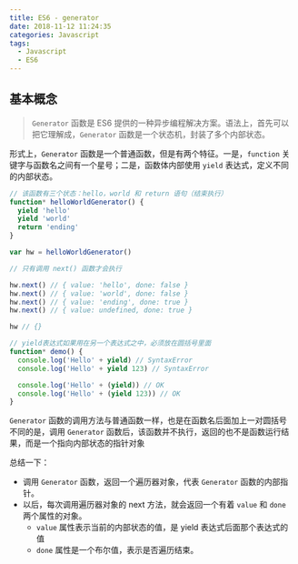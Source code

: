 ```yaml
---
title: ES6 - generator
date: 2018-11-12 11:24:35
categories: Javascript
tags:
  - Javascript
  - ES6
---
```


## 基本概念

> `Generator` 函数是 ES6 提供的一种异步编程解决方案。语法上，首先可以把它理解成，`Generator` 函数是一个状态机，封装了多个内部状态。

形式上，`Generator` 函数是一个普通函数，但是有两个特征。一是，`function` 关键字与函数名之间有一个星号；二是，函数体内部使用 `yield` 表达式，定义不同的内部状态。

```js
// 该函数有三个状态：hello，world 和 return 语句（结束执行）
function* helloWorldGenerator() {
  yield 'hello'
  yield 'world'
  return 'ending'
}

var hw = helloWorldGenerator()

// 只有调用 next() 函数才会执行

hw.next() // { value: 'hello', done: false }
hw.next() // { value: 'world', done: false }
hw.next() // { value: 'ending', done: true }
hw.next() // { value: undefined, done: true }

hw // {}

// yield表达式如果用在另一个表达式之中，必须放在圆括号里面
function* demo() {
  console.log('Hello' + yield) // SyntaxError
  console.log('Hello' + yield 123) // SyntaxError

  console.log('Hello' + (yield)) // OK
  console.log('Hello' + (yield 123)) // OK
}
```

`Generator` 函数的调用方法与普通函数一样，也是在函数名后面加上一对圆括号
不同的是，调用 `Generator` 函数后，该函数并不执行，返回的也不是函数运行结果，而是一个指向内部状态的指针对象

总结一下：

- 调用 `Generator` 函数，返回一个遍历器对象，代表 `Generator` 函数的内部指针。
- 以后，每次调用遍历器对象的 next 方法，就会返回一个有着 `value` 和 `done` 两个属性的对象。
  - `value` 属性表示当前的内部状态的值，是 yield 表达式后面那个表达式的值
  - `done` 属性是一个布尔值，表示是否遍历结束。
